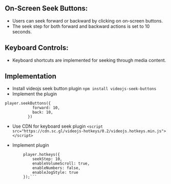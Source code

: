 ## On-Screen Seek Buttons:
- Users can seek forward or backward by clicking on on-screen buttons.
- The seek step for both forward and backward actions is set to 10 seconds.

## Keyboard Controls:
- Keyboard shortcuts are implemented for seeking through media content.

## Implementation
- Install videojs seek button plugin
```npm install videojs-seek-buttons```
- Implement the plugin

```
player.seekButtons({
            forward: 10,
            back: 10,
          })
 ```
- Use CDN for keyboard seek plugin
```<script src="https://cdn.sc.gl/videojs-hotkeys/0.2/videojs.hotkeys.min.js"></script>```

- Implement plugin
```
        player.hotkeys({
            seekStep: 10,
            enableVolumeScroll: true, 
            enableNumbers: false, 
            enableJogStyle: true 
        });```
